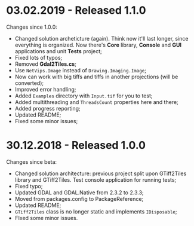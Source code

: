 # 03.02.2019 - Released 1.1.0

Changes since 1.0.0:

- Changed solution archeticture (again). Think now it'll last longer, since everything is organized. Now there's **Core** library, **Console** and **GUI** applications and unit **Tests** project;
- Fixed lots of typos;
- Removed **Gdal2Tiles.cs**;
- Use `NetVips.Image` instead of `Drawing.Imaging.Image`;
- Now can work with big tiffs and tiffs in another projections (will be converted);
- Improved error handling;
- Added `Examples` directory with `Input.tif` for you to test;
- Added multithreading and `ThreadsCount` properties here and there;
- Added progress reporting;
- Updated README;
- Fixed some minor issues;


# 30.12.2018 - Released 1.0.0

Changes since beta:

- Changed solution architecture: previous project split upon GTiff2Tiles library and GTiff2Tiles. Test console application for running tests;
- Fixed typo;
- Updated GDAL and GDAL.Native from 2.3.2 to 2.3.3;
- Moved from packages.config to PackageReference;
- Updated README;
- `GTiff2Tiles` class is no longer static and implements `IDisposable`;
- FIxed some minor issues.

